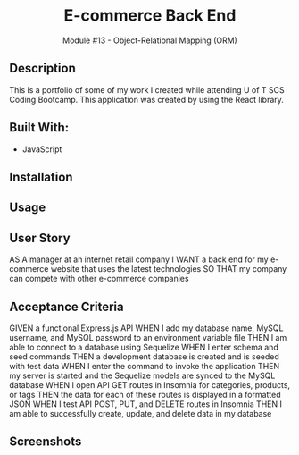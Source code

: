 <h1 align="center">E-commerce Back End </h1>
<p align="center">Module #13 - Object-Relational Mapping (ORM)</p>

## Description
This is a portfolio of some of my work I created while attending U of T SCS Coding Bootcamp. This application was created by using the React library.

## Built With:
* JavaScript


## Installation


## Usage


## User Story
AS A manager at an internet retail company
I WANT a back end for my e-commerce website that uses the latest technologies
SO THAT my company can compete with other e-commerce companies


## Acceptance Criteria
GIVEN a functional Express.js API
WHEN I add my database name, MySQL username, and MySQL password to an environment variable file
THEN I am able to connect to a database using Sequelize
WHEN I enter schema and seed commands
THEN a development database is created and is seeded with test data
WHEN I enter the command to invoke the application
THEN my server is started and the Sequelize models are synced to the MySQL database
WHEN I open API GET routes in Insomnia for categories, products, or tags
THEN the data for each of these routes is displayed in a formatted JSON
WHEN I test API POST, PUT, and DELETE routes in Insomnia
THEN I am able to successfully create, update, and delete data in my database


## Screenshots
